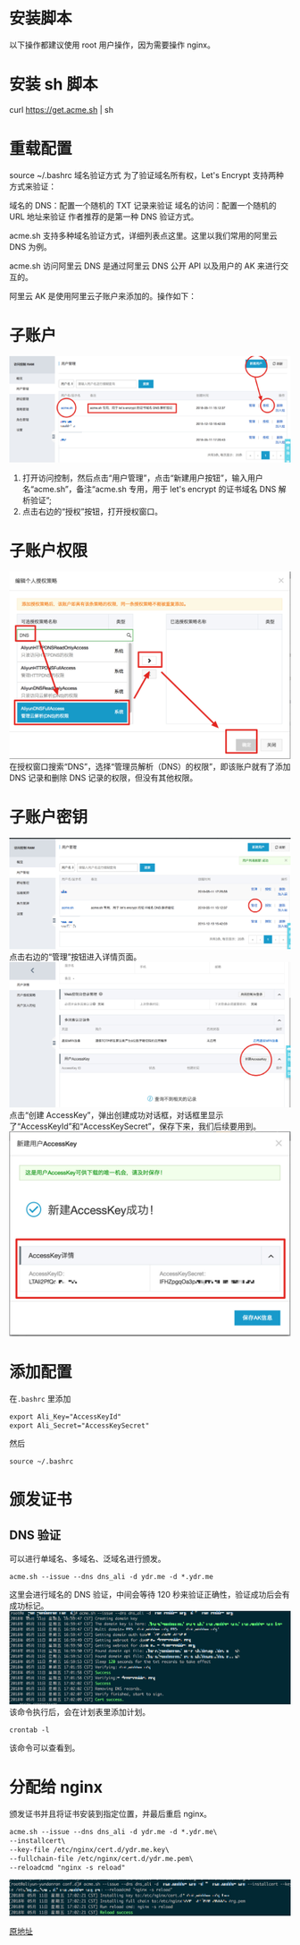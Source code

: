 # 安装脚本
以下操作都建议使用 root 用户操作，因为需要操作 nginx。

# 安装 sh 脚本
curl https://get.acme.sh | sh

# 重载配置
source ~/.bashrc
域名验证方式
为了验证域名所有权，Let's Encrypt 支持两种方式来验证：

域名的 DNS：配置一个随机的 TXT 记录来验证
域名的访问：配置一个随机的 URL 地址来验证
作者推荐的是第一种 DNS 验证方式。

acme.sh 支持多种域名验证方式，详细列表点这里。这里以我们常用的阿里云 DNS 为例。

acme.sh 访问阿里云 DNS 是通过阿里云 DNS 公开 API 以及用户的 AK 来进行交互的。

阿里云 AK 是使用阿里云子账户来添加的。操作如下：

# 子账户
![](./img/1.jpeg)
1. 打开访问控制，然后点击“用户管理”，点击“新建用户按钮”，输入用户名“acme.sh”，备注“acme.sh 专用，用于 let's encrypt 的证书域名 DNS 解析验证”;
2. 点击右边的“授权”按钮，打开授权窗口。
# 子账户权限
![](./img/2.jpeg)
在授权窗口搜索“DNS”，选择“管理员解析（DNS）的权限”，即该账户就有了添加 DNS 记录和删除 DNS 记录的权限，但没有其他权限。
# 子账户密钥
![](./img/3.jpeg)
点击右边的“管理”按钮进入详情页面。
![](./img/4.jpeg)
点击“创建 AccessKey”，弹出创建成功对话框，对话框里显示了“AccessKeyId”和“AccessKeySecret”，保存下来，我们后续要用到。
![](./img/5.jpeg)
# 添加配置
在`.bashrc` 里添加
```shell script
export Ali_Key="AccessKeyId"
export Ali_Secret="AccessKeySecret"
```
然后
```shell script
source ~/.bashrc
```

# 颁发证书
## DNS 验证
可以进行单域名、多域名、泛域名进行颁发。
```shell script
acme.sh --issue --dns dns_ali -d ydr.me -d *.ydr.me
```
这里会进行域名的 DNS 验证，中间会等待 120 秒来验证正确性，验证成功后会有成功标记。
![](./img/6.jpeg)
该命令执行后，会在计划表里添加计划。
```shell script
crontab -l
```
该命令可以查看到。

# 分配给 nginx
颁发证书并且将证书安装到指定位置，并最后重启 nginx。
```shell script
acme.sh --issue --dns dns_ali -d ydr.me -d *.ydr.me\
--installcert\
--key-file /etc/nginx/cert.d/ydr.me.key\
--fullchain-file /etc/nginx/cert.d/ydr.me.pem\
--reloadcmd "nginx -s reload"
```
![](./img/7.jpeg)

[原地址](https://f-e-d.club/topic/use-acme-sh-deployment-let-s-encrypt-by-ali-cloud-dns-generic-domain-https-authentication.article)
